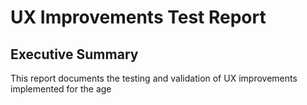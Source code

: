 # UX Improvements Test Report

## Executive Summary

This report documents the testing and validation of UX improvements implemented for the age